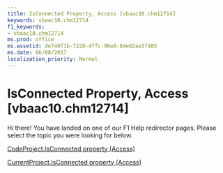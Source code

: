 ```yaml
---
title: IsConnected Property, Access [vbaac10.chm12714]
keywords: vbaac10.chm12714
f1_keywords:
- vbaac10.chm12714
ms.prod: office
ms.assetid: de748f1b-7228-4ffc-96e8-84e82ae3f485
ms.date: 06/08/2017
localization_priority: Normal
---
```



# IsConnected Property, Access [vbaac10.chm12714]

Hi there! You have landed on one of our F1 Help redirector pages. Please select the topic you were looking for below.

[CodeProject.IsConnected property (Access)](http://msdn.microsoft.com/library/09710a16-f269-0229-74ea-da128d95ff03%28Office.15%29.aspx)

[CurrentProject.IsConnected property (Access)](http://msdn.microsoft.com/library/04e1123b-ad18-9ebc-3dec-f49bcc16d5a0%28Office.15%29.aspx)


